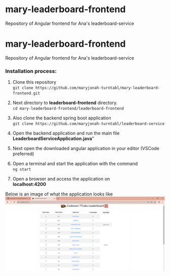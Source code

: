 # mary-leaderboard-frontend
Repository of Angular frontend for Ana's leaderboard-service

# mary-leaderboard-frontend
Repository of Angular frontend for Ana's leaderboard-service

### Installation process:
1. Clone this repository  
``git clone https://github.com/maryjonah-turntabl/mary-leaderboard-frontend.git``  

2. Next directory to **leaderboard-frontend** directory.  
``cd mary-leaderboard-frontend/leaderboard-frontend``  

3. Also clone the backend spring boot application  
``git clone https://github.com/maryjonah-turntabl/leaderboard-service``  

4. Open the backend application and run the main file **LeaderboardServiceApplication.java**"  

5. Next open the downloaded angular application in your editor (VSCode preferred)  

6. Open a terminal and start the application with the command  
``ng start``

7. Open a browser and access the application on  
**localhost:4200**

Below is an image of what the application looks like
![Image of Angular screen](./mary-frontend-leaderboard-screen.PNG)


